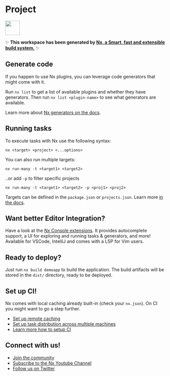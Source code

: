 # Project

<a alt="Nx logo" href="https://nx.dev" target="_blank" rel="noreferrer"><img src="https://raw.githubusercontent.com/nrwl/nx/master/images/nx-logo.png" width="45"></a>

✨ **This workspace has been generated by [Nx, a Smart, fast and extensible build system.](https://nx.dev)** ✨

## Generate code

If you happen to use Nx plugins, you can leverage code generators that might come with it.

Run `nx list` to get a list of available plugins and whether they have generators. Then run `nx list <plugin-name>` to see what generators are available.

Learn more about [Nx generators on the docs](https://nx.dev/plugin-features/use-code-generators).

## Running tasks

To execute tasks with Nx use the following syntax:

```
nx <target> <project> <...options>
```

You can also run multiple targets:

```
nx run-many -t <target1> <target2>
```

..or add `-p` to filter specific projects

```
nx run-many -t <target1> <target2> -p <proj1> <proj2>
```

Targets can be defined in the `package.json` or `projects.json`. Learn more [in the docs](https://nx.dev/core-features/run-tasks).

## Want better Editor Integration?

Have a look at the [Nx Console extensions](https://nx.dev/nx-console). It provides autocomplete support, a UI for exploring and running tasks & generators, and more! Available for VSCode, IntelliJ and comes with a LSP for Vim users.

## Ready to deploy?

Just run `nx build demoapp` to build the application. The build artifacts will be stored in the `dist/` directory, ready to be deployed.

## Set up CI!

Nx comes with local caching already built-in (check your `nx.json`). On CI you might want to go a step further.

- [Set up remote caching](https://nx.dev/core-features/share-your-cache)
- [Set up task distribution across multiple machines](https://nx.dev/nx-cloud/features/distribute-task-execution)
- [Learn more how to setup CI](https://nx.dev/recipes/ci)

## Connect with us!

- [Join the community](https://nx.dev/community)
- [Subscribe to the Nx Youtube Channel](https://www.youtube.com/@nxdevtools)
- [Follow us on Twitter](https://twitter.com/nxdevtools)
